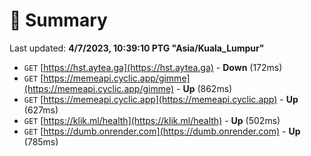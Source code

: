 # 📖 Summary
Last updated: **4/7/2023, 10:39:10 PTG "Asia/Kuala_Lumpur"**

- `GET` [https://hst.aytea.ga](https://hst.aytea.ga) - **Down** (172ms)
- `GET` [https://memeapi.cyclic.app/gimme](https://memeapi.cyclic.app/gimme) - **Up** (862ms)
- `GET` [https://memeapi.cyclic.app](https://memeapi.cyclic.app) - **Up** (627ms)
- `GET` [https://klik.ml/health](https://klik.ml/health) - **Up** (502ms)
- `GET` [https://dumb.onrender.com](https://dumb.onrender.com) - **Up** (785ms)
